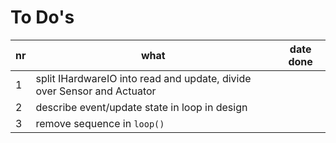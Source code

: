 # To Do's

| nr | what | date done |
| --- | --- | --- |
| 1 | split IHardwareIO into read and update, divide over Sensor and Actuator ||
| 2 | describe event/update state in loop in design||
| 3 | remove sequence in `loop()` ||